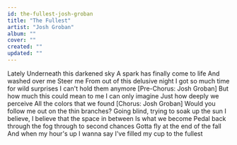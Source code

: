 ```yaml
---
id: the-fullest-josh-groban
title: "The Fullest"
artist: "Josh Groban"
album: ""
cover: ""
created: ""
updated: ""
---
```


Lately
Underneath this darkened sky
A spark has finally come to life
And washed over me
Steer me
From out of this delusive night
I got so much time for wild surprises
I can't hold them anymore
[Pre-Chorus: Josh Groban]
But how much this could mean to me
I can only imagine
Just how deeply we perceive
All the colors that we found
[Chorus: Josh Groban]
Would you follow me out on the thin branches?
Going blind, trying to soak up the sun
I believe, I believe that the space in between
Is what we become
Pеdal back through the fog through to second chances
Gotta fly at thе end of the fall
And when my hour's up
I wanna say I've filled my cup to the fullest